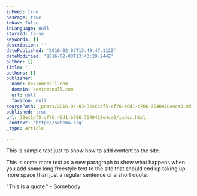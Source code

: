```yaml
---
inFeed: true
hasPage: true
inNav: false
inLanguage: null
starred: false
keywords: []
description: ''
datePublished: '2016-02-03T13:49:47.112Z'
dateModified: '2016-02-03T13:43:29.244Z'
author: []
title: ''
authors: []
publisher:
  name: kevinmcnall.com
  domain: kevinmcnall.com
  url: null
  favicon: null
sourcePath: _posts/2016-02-03-32ec1df5-cf76-46d1-b706-7540418e4ca0.md
published: true
url: 32ec1df5-cf76-46d1-b706-7540418e4ca0/index.html
_context: 'http://schema.org'
_type: Article

---
```

This is sample text just to show how to add content to the site.

This is some more text as a new paragraph to show what happens when you add some long freestyle text to the site that should end up taking up more space than just a regular sentence or a short quote.

"This is a quote." - Somebody